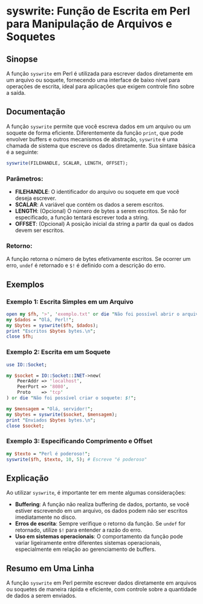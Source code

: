 <!--
Meta Description: # syswrite: Função de Escrita em Perl para Manipulação de Arquivos e Soquetes ## Sinopse A função `syswrite` em Perl é utilizada para escrever dados d...
Meta Keywords: dados, syswrite, função, perl, bytes
-->

# syswrite: Função de Escrita em Perl para Manipulação de Arquivos e Soquetes

## Sinopse
A função `syswrite` em Perl é utilizada para escrever dados diretamente em um arquivo ou soquete, fornecendo uma interface de baixo nível para operações de escrita, ideal para aplicações que exigem controle fino sobre a saída.

## Documentação
A função `syswrite` permite que você escreva dados em um arquivo ou um soquete de forma eficiente. Diferentemente da função `print`, que pode envolver buffers e outros mecanismos de abstração, `syswrite` é uma chamada de sistema que escreve os dados diretamente. Sua sintaxe básica é a seguinte:

```perl
syswrite(FILEHANDLE, SCALAR, LENGTH, OFFSET);
```

### Parâmetros:
- **FILEHANDLE**: O identificador do arquivo ou soquete em que você deseja escrever.
- **SCALAR**: A variável que contém os dados a serem escritos.
- **LENGTH**: (Opcional) O número de bytes a serem escritos. Se não for especificado, a função tentará escrever toda a string.
- **OFFSET**: (Opcional) A posição inicial da string a partir da qual os dados devem ser escritos.

### Retorno:
A função retorna o número de bytes efetivamente escritos. Se ocorrer um erro, `undef` é retornado e `$!` é definido com a descrição do erro.

## Exemplos
### Exemplo 1: Escrita Simples em um Arquivo
```perl
open my $fh, '>', 'exemplo.txt' or die "Não foi possível abrir o arquivo: $!";
my $dados = "Olá, Perl!";
my $bytes = syswrite($fh, $dados);
print "Escritos $bytes bytes.\n";
close $fh;
```

### Exemplo 2: Escrita em um Soquete
```perl
use IO::Socket;

my $socket = IO::Socket::INET->new(
    PeerAddr => 'localhost',
    PeerPort => '8080',
    Proto    => 'tcp'
) or die "Não foi possível criar o soquete: $!";

my $mensagem = "Olá, servidor!";
my $bytes = syswrite($socket, $mensagem);
print "Enviados $bytes bytes.\n";
close $socket;
```

### Exemplo 3: Especificando Comprimento e Offset
```perl
my $texto = "Perl é poderoso!";
syswrite($fh, $texto, 10, 5); # Escreve "é poderoso"
```

## Explicação
Ao utilizar `syswrite`, é importante ter em mente algumas considerações:

- **Buffering**: A função não realiza buffering de dados, portanto, se você estiver escrevendo em um arquivo, os dados podem não ser escritos imediatamente no disco.
- **Erros de escrita**: Sempre verifique o retorno da função. Se `undef` for retornado, utilize `$!` para entender a razão do erro.
- **Uso em sistemas operacionais**: O comportamento da função pode variar ligeiramente entre diferentes sistemas operacionais, especialmente em relação ao gerenciamento de buffers.

## Resumo em Uma Linha
A função `syswrite` em Perl permite escrever dados diretamente em arquivos ou soquetes de maneira rápida e eficiente, com controle sobre a quantidade de dados a serem enviados.